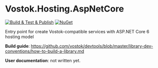# Vostok.Hosting.AspNetCore

[![Build & Test & Publish](https://github.com/vostok/hosting.aspnetcore/actions/workflows/ci.yml/badge.svg)](https://github.com/vostok/applications.hosting/actions/workflows/ci.yml)
[![NuGet](https://img.shields.io/nuget/v/Vostok.Hosting.AspNetCore.svg)](https://www.nuget.org/packages/Vostok.Hosting.AspNetCore)

Entry point for create Vostok-compatible services with ASP.NET Core 6 hosting model

**Build guide**: https://github.com/vostok/devtools/blob/master/library-dev-conventions/how-to-build-a-library.md

**User documentation**: not written yet.
